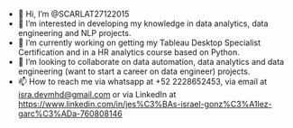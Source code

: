 - 👋 Hi, I’m @SCARLAT27122015
- 👀 I’m interested in developing my knowledge in data analytics, data engineering and NLP projects.
- 🌱 I’m currently working on getting my Tableau Desktop Specialist Certification and in a HR analytics course based on Python.
- 💞️ I’m looking to collaborate on data automation, data analytics and data engineering (want to start a career on data engineer) projects.
- 📫 How to reach me via whatsapp at +52 2228652453, via email at isra.devmhd@gmail.com or via LinkedIn at https://www.linkedin.com/in/jes%C3%BAs-israel-gonz%C3%A1lez-garc%C3%ADa-760808146

<!---
SCARLAT27122015/SCARLAT27122015 is a ✨ special ✨ repository because its `README.md` (this file) appears on your GitHub profile.
You can click the Preview link to take a look at your changes.
--->
